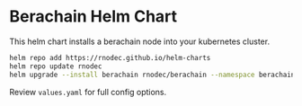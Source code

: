 # Berachain Helm Chart
This helm chart installs a berachain node into your kubernetes cluster.
```bash
helm repo add https://rnodec.github.io/helm-charts
helm repo update rnodec
helm upgrade --install berachain rnodec/berachain --namespace berachain --create-namespace
```
Review `values.yaml` for full config options.
